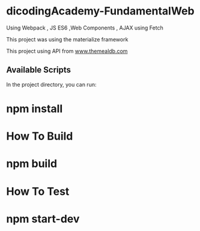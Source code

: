 # dicodingAcademy-FundamentalWeb
Using Webpack , JS ES6 ,Web Components , AJAX using Fetch

This project was using the materialize framework 

This project using API from www.themealdb.com


## Available Scripts
In the project directory, you can run:
# npm install

# How To Build
# npm build

# How To Test
# npm start-dev
